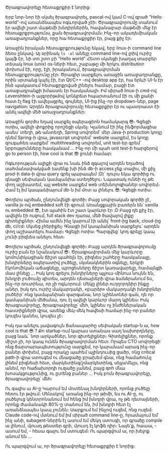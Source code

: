 Ծրագրավորելը հետաքրքիր է նորից։

Երբ նոր-նոր էի սկսել ծրագրավորել, pascal-ով կամ C-ով գրած "Hello world"-ով առանձնապես ոգևորված չէի։
Ծրագրավորումը տանում էր ավելի շատ մաթեմի խնդիրներին, հավանաբար մաթեմի մեջ էր հետաքրքրությունս, քան ծրագրավորման։
Ինչ-որ ակադեմիական առաջադրանքներ, որը հա հետաքրքիր էր, բայց քիչ էր։

Առաջին իրական հետաքրքրությունը եկավ, երբ linux-ի command line ձեռս ընկավ։
Այ օրինակ `ls -al` անելը command line-ով լրիվ ուրիշ կայֆ էր, նի տո շտո բի "Hello world"
Հետո սկսեցի խաղալ տարբեր տեսակ linux (unix) os-ների հետ, շաբաթը մի երկու distribution փոխում էի,
որը, էլի, իրականում, ծրագրավորման հետաքրքրությունը չէր։
Ծրագիր սարքելու առաջին առաջադրանքը, որին սրտանց կպել էի, էտ Qt/C++ -ով desktop app էր, հա երևի UI-ն էր ինձ պակասում հետաքրքրված լինելու
համար, բացի էտ առաջադրանքի իմաստն էր հասկանալի։
Իմ սիրած linux-ի cmd-ով Levenshtein-ի ալգորիթմով կոնկրետ հպարտանում էի ու մի քանի հատ էլ flag էի ավելացրել, գույներ,
UI-ից ինչ-որ dropdown-ներ, page navigation։ Արդեն ծրագրավորումը հետաքրքիր էր ու պատրաստ էի անել ավելի մեծ առաջադրանքներ։

Առաջին գործս եղավ սարքել օպերացիոն համակարգ 😎։ Գցեցի ոտիս, ավելի փոքրից որոշեցի սկսել։
Կլանում էի ինչ ինֆորմացիա ասես՝ տեղի, թե անտեղի, Spring սովորեմ\` մեր Java-ի production կոդը դնեմ Spring-ի վրա, javascript սովորեմ\` website սարքեմ,
էս կոդը զուգահեռ սարքեմ\` multithreading սովորեմ, unit test-եր գրեմ` նրբությունները հասկանամ ...
Ինչ-որ մի պահ unit test-ի հարցերով go to person էի, how cool is that 😎 ջունի համար:

Ոգևորության ալիքի վրա ու նաև ինձ զգալով արդեն եղածով սահմանափակված (ասենք խի ինձ db-ի access չեք տալիս, մի քիչ prod-ի data-ի վրա query գրել պարապեմ :D)`
դուրս եկա գործից ու գնացի սեփական կամպանիա ստեղծելու։
Նպատակ ունեի ոչ թե փող աշխատեմ, այլ website սարքեմ web տեխնոլոգիաներ սովորեմ։
Համ էլ իմ կապանիայում db-ն իմ մոտ ա լինելու 😎: Գցեցի ոտիս։

Փողերս պրծան, ընդունվեցի գործի։ Բայց սովորական գործի չէ, vanilla js-ով embedded soft էի գրում։
Առանցքային բառերն են՝ vanilla ու embedded 😎, էտ պահին էտ շատ կարևոր էր :D
Բայց դե քիչ էր, ավելին էի ուզում, full stack dev դառա, մեծ ծավալով լիքը գիտելիքներ։
Հիմա ամեն ինչ կարում էի անել՝ front-ից back, cloud-ից db, ci/cd։ Սկսեց չհերիքել։
Գնացի իմ կապմանիան սարքելու՝ արդեն փող աշխատելու համար։ Գցեցի ոտիս։
Պարզվեց՝ կոդ գրելը կապ չունի բիզնես անելու հետ։

Փողերս պրծան, ընդունվեցի գործի։ Բայց արդեն ծրագրավորումը ուրիշ բան էր նշանակում 😎։
Ծրագրավորման մեջ կարևորը կոմունիկացիան ճիշտ պահելն էր, բիզնես շահերը հասկանալը, խնդիրները օպերատիվ լուծելը,
սկսնակներին օգնելը, երկրի էկոնոմիկան աճացնելը, պրոցեսները ճիշտ կառավարելը, համայնքի մաս լինելը ...
Իսկ կոդ գրելու խնդիրները պլյուս-մինուս նույնն են, խնդրի լուծումը գիտես, արդեն դետալների վրա ձանձրանում ես, ինչ-որ ռուտինա, որ չի ոգևորում։
Մեկը լիներ ուղղորդեիր ինքը աներ, իսկ դու ուրիշ մակարդակի, «բարձր» մակարդակի խնդիրներ լուծեիր՝
ոնց կամպանիան զարգանա, նոր կլիենտներ գան, դե որ կամպանիան մեծանա, դու էլ ավելի կարևոր մարդ կլինես։
Իսկ ծրագրավորելը, ծրագրավորելը՝ մեհ, կլինես ոչ ինժեներական հաստիքների վրա, ասենք մեկ-մեկ հավեսի համար ինչ-որ բաներ կուզես կանես, կուզես չէ։

Իսկ դա անելու լավագույն ճանապարհը սեփական startup-ն ա, how cool is that 😎 ?
Քո startup-ում կարաս ստանաս սաղ նախորդները, բայց նաև\` նոր արկածներ, նոր գիտելիքներ։
Գիտելիքներ, որոնք միշտ չի, որ կապ ունեն ծրագրավորման հետ:
Որպես CTO սովորեցի` ոնց ճարտարապետությունը սարքեմ, որ կարանամ արագ ինչ-որ բաներ փոխեմ, բայց որակը պահեմ պլինդուսից ցածր,
ոնց critical path-ի վրա ստուգեմ ու մնացածը բրախեմ գնա, ոնց համահունչ լինեմ բիզնեսի հետ, մարկետինգ/շմարկետինգ, սեյլս/մեյլս,
ոնց անեմ, որ հաճախորդի ուզածը չանեմ, բայց գոհ մնա խոսակցությունից, ու ըտենց բաներ ...
Իսկ բուն ծրագրավորելը, ծրագրավորելը՝ մեհ։

Ու գալիս ա AI-ը
Կարում եմ մոտենալ խնդիրների, որոնց լուծելը հեռու էր թվում։ Մենակով՝ առանց ինչ-որ թիմի, ես ու AI-ը,
ու լուծելուց կենտրոնանում եմ հենց իմ խնդրի վրա, ոչ թե դետալների, որոնք ժամանակի 80%-ը տանում են, իմ խնդրի հետ էլ առանձնապես կապ չունեն։
Սարքում եմ ինչով ուզեմ, ոնց ուզեմ։ Claude code-ով մտնում եմ իմ սիրած command line-ը, հրամայում եմ՝ ինչ անի, subagent-ներին էլ ասում եմ
մեկդ ստուգի, որ գրածը compile ա լինում, մյուսդ թեստեր գրի, մյուսդ էլ կոֆե դիր։
Նայե'ք, հաաա, - ասում եմ, - հեսա գալու եմ ստուգեմ։ Ու պարզվում ա, որ խելոք անում են ...

Ու պարզվում ա, որ
ծրագրավորելը հետաքրքիր է նորից։
